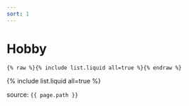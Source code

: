 ```yaml
---
sort: 1
---
```


# Hobby

```
{% raw %}{% include list.liquid all=true %}{% endraw %}
```

{% include list.liquid all=true %}


source: `{{ page.path }}`

